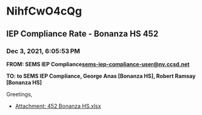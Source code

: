 # NihfCwO4cQg
## IEP Compliance Rate - Bonanza HS 452
### Dec 3, 2021, 6:05:53 PM
**FROM: SEMS IEP Compliance<sems-iep-compliance-user@nv.ccsd.net>**

**TO: to SEMS IEP Compliance, George Anas [Bonanza HS], Robert Ramsay [Bonanza HS]**


Greetings,  





* [Attachment: 452 Bonanza HS.xlsx](NihfCwO4cQg-attachment-1.xlsx)
